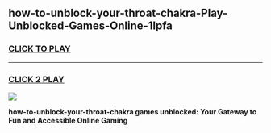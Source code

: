 
## how-to-unblock-your-throat-chakra-Play-Unblocked-Games-Online-1lpfa
<h3>
<a href="https://premium76.site?title=how-to-unblock-your-throat-chakra&ref=25A">CLICK TO PLAY</a></h3>
<hr>

<h3>
<a href="https://premium76.site?title=how-to-unblock-your-throat-chakra&ref=25A">CLICK 2 PLAY</a>
  
</h3>

<a href="https://premium76.site?title=how-to-unblock-your-throat-chakra&ref=25A"><img src="https://clearcache.store/games.png"></a>


**how-to-unblock-your-throat-chakra games unblocked: Your Gateway to Fun and Accessible Online Gaming**
